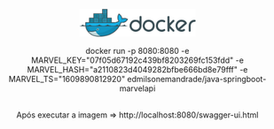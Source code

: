 <div align='center'>
<img src="./assets/docker.png"  height="50" alt="docker"/> 
  <br/>
  <p>docker run -p 8080:8080 -e MARVEL_KEY="07f05d67192c439bf8203269fc153fdd" -e MARVEL_HASH="a2110823d4049282bfbe666bd8e79fff" -e MARVEL_TS="1609890812920" edmilsonemandrade/java-springboot-marvelapi</p>
  <br/>
  Após executar a imagem => http://localhost:8080/swagger-ui.html
</div>

